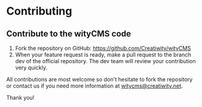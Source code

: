 # Contributing
## Contribute to the wityCMS code
1. Fork the repository on GitHub: https://github.com/Creatiwity/wityCMS
2. When your feature request is ready, make a pull request to the branch dev of the official repository. The dev team will review your contribution very quickly.

All contributions are most welcome so don't hesitate to fork the repository or contact us if you need more information at [witycms@creatiwity.net](mailto:witycms@creatiwity.net).

Thank you!
